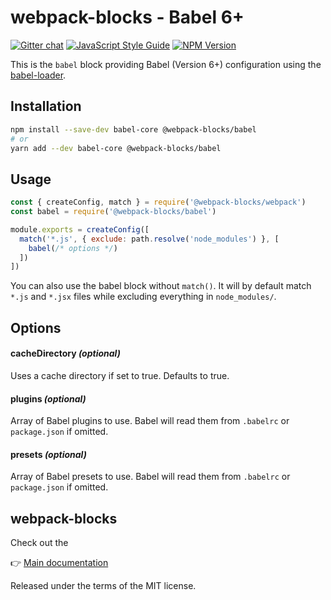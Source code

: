 # webpack-blocks - Babel 6+

[![Gitter chat](https://badges.gitter.im/webpack-blocks.svg)](https://gitter.im/webpack-blocks)
[![JavaScript Style Guide](https://img.shields.io/badge/code%20style-standard-brightgreen.svg)](http://standardjs.com/)
[![NPM Version](https://img.shields.io/npm/v/@webpack-blocks/babel.svg)](https://www.npmjs.com/package/@webpack-blocks/babel)

This is the `babel` block providing Babel (Version 6+) configuration using the [babel-loader](https://github.com/babel/babel-loader).

## Installation

```sh
npm install --save-dev babel-core @webpack-blocks/babel
# or
yarn add --dev babel-core @webpack-blocks/babel
```

## Usage

```js
const { createConfig, match } = require('@webpack-blocks/webpack')
const babel = require('@webpack-blocks/babel')

module.exports = createConfig([
  match('*.js', { exclude: path.resolve('node_modules') }, [
    babel(/* options */)
  ])
])
```

You can also use the babel block without `match()`. It will by default match `*.js` and `*.jsx` files while excluding everything in `node_modules/`.


## Options

#### cacheDirectory *(optional)*
Uses a cache directory if set to true. Defaults to true.

#### plugins *(optional)*
Array of Babel plugins to use. Babel will read them from `.babelrc` or `package.json` if omitted.

#### presets *(optional)*
Array of Babel presets to use. Babel will read them from `.babelrc` or `package.json` if omitted.


## webpack-blocks

Check out the

👉 [Main documentation](https://github.com/andywer/webpack-blocks)

Released under the terms of the MIT license.
